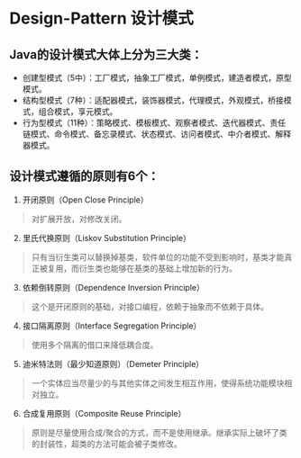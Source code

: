 # Design-Pattern 设计模式

## Java的设计模式大体上分为三大类：

* 创建型模式（5中）：工厂模式，抽象工厂模式，单例模式，建造者模式，原型模式。
* 结构型模式（7种）：适配器模式，装饰器模式，代理模式，外观模式，桥接模式，组合模式，享元模式。
* 行为型模式（11种）：策略模式、模板模式、观察者模式、迭代器模式、责任链模式、命令模式、备忘录模式、状态模式、访问者模式、中介者模式、解释器模式。

## 设计模式遵循的原则有6个：

1. 开闭原则（Open Close Principle）
> 对扩展开放，对修改关闭。

2. 里氏代换原则（Liskov Substitution Principle）
> 只有当衍生类可以替换掉基类，软件单位的功能不受到影响时，基类才能真正被复用，而衍生类也能够在基类的基础上增加新的行为。

3. 依赖倒转原则（Dependence Inversion Principle）
> 这个是开闭原则的基础，对接口编程，依赖于抽象而不依赖于具体。

4. 接口隔离原则（Interface Segregation Principle）
> 使用多个隔离的借口来降低耦合度。

5. 迪米特法则（最少知道原则）（Demeter Principle）
> 一个实体应当尽量少的与其他实体之间发生相互作用，使得系统功能模块相对独立。

6. 合成复用原则（Composite Reuse Principle）
> 原则是尽量使用合成/聚合的方式，而不是使用继承。继承实际上破坏了类的封装性，超类的方法可能会被子类修改。
